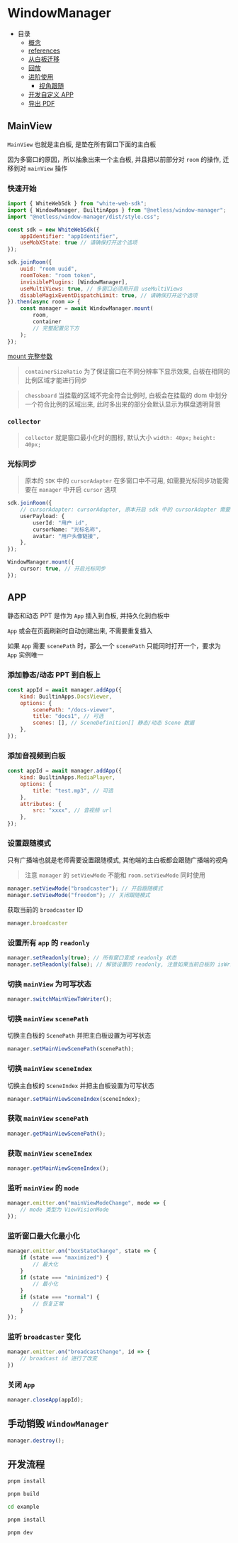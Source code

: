 # WindowManager

- 目录
  - [概念](docs/concept.md)
  - [references](docs/api.md)
  - [从白板迁移](docs/migrate.md)
  - [回放](docs/replay.md)
  - [进阶使用](docs/advanced.md)
    - [视角跟随](docs/advanced.md#view-mode)
  - [开发自定义 APP](docs/develop-app.md)
  - [导出 PDF](docs/export-pdf.md)
## MainView

`MainView` 也就是主白板, 是垫在所有窗口下面的主白板

因为多窗口的原因，所以抽象出来一个主白板, 并且把以前部分对 `room` 的操作, 迁移到对 `mainView` 操作

### 快速开始

```javascript
import { WhiteWebSdk } from "white-web-sdk";
import { WindowManager, BuiltinApps } from "@netless/window-manager";
import "@netless/window-manager/dist/style.css";

const sdk = new WhiteWebSdk({
    appIdentifier: "appIdentifier",
    useMobXState: true // 请确保打开这个选项
});

sdk.joinRoom({
    uuid: "room uuid",
    roomToken: "room token",
    invisiblePlugins: [WindowManager],
    useMultiViews: true, // 多窗口必须用开启 useMultiViews
    disableMagixEventDispatchLimit: true, // 请确保打开这个选项
}).then(async room => {
    const manager = await WindowManager.mount(
        room,
        container
        // 完整配置见下方
    );
});
```

[mount 完整参数](docs/api.md#mount)


> `containerSizeRatio` 为了保证窗口在不同分辨率下显示效果, 白板在相同的比例区域才能进行同步

> `chessboard` 当挂载的区域不完全符合比例时, 白板会在挂载的 dom 中划分一个符合比例的区域出来, 此时多出来的部分会默认显示为棋盘透明背景

### `collector`

> `collector` 就是窗口最小化时的图标, 默认大小 `width: 40px;` `height: 40px;`


### 光标同步

> 原本的 `SDK` 中的 `cursorAdapter` 在多窗口中不可用, 如需要光标同步功能需要在 `manager` 中开启 `cursor` 选项

```typescript
sdk.joinRoom({
    // cursorAdapter: cursorAdapter, 原本开启 sdk 中的 cursorAdapter 需要关闭
    userPayload: {
        userId: "用户 id",
        cursorName: "光标名称",
        avatar: "用户头像链接",
    },
});

WindowManager.mount({
    cursor: true, // 开启光标同步
});
```

## APP

静态和动态 PPT 是作为 `App` 插入到白板, 并持久化到白板中

`App` 或会在页面刷新时自动创建出来, 不需要重复插入

如果 `App` 需要 `scenePath` 时，那么一个 `scenePath` 只能同时打开一个，要求为 `App` 实例唯一

### 添加静态/动态 PPT 到白板上

```javascript
const appId = await manager.addApp({
    kind: BuiltinApps.DocsViewer,
    options: {
        scenePath: "/docs-viewer",
        title: "docs1", // 可选
        scenes: [], // SceneDefinition[] 静态/动态 Scene 数据
    },
});
```

### 添加音视频到白板

```javascript
const appId = await manager.addApp({
    kind: BuiltinApps.MediaPlayer,
    options: {
        title: "test.mp3", // 可选
    },
    attributes: {
        src: "xxxx", // 音视频 url
    },
});
```

### 设置跟随模式

只有广播端也就是老师需要设置跟随模式, 其他端的主白板都会跟随广播端的视角

> 注意 `manager` 的 `setViewMode` 不能和 `room.setViewMode` 同时使用

```javascript
manager.setViewMode("broadcaster"); // 开启跟随模式
manager.setViewMode("freedom"); // 关闭跟随模式
```

获取当前的 `broadcaster` ID
```javascript
manager.broadcaster
```

### 设置所有 `app` 的 `readonly`

```javascript
manager.setReadonly(true); // 所有窗口变成 readonly 状态
manager.setReadonly(false); // 解锁设置的 readonly, 注意如果当前白板的 isWritable 为 false 以白板的状态为最高优先级
```

### 切换 `mainView` 为可写状态

```javascript
manager.switchMainViewToWriter();
```

### 切换 `mainView` `scenePath`

切换主白板的 `ScenePath` 并把主白板设置为可写状态

```javascript
manager.setMainViewScenePath(scenePath);
```

### 切换 `mainView` `sceneIndex`

切换主白板的 `SceneIndex` 并把主白板设置为可写状态

```javascript
manager.setMainViewSceneIndex(sceneIndex);
```

### 获取 `mainView` `scenePath`

```javascript
manager.getMainViewScenePath();
```

### 获取 `mainView` `sceneIndex`

```javascript
manager.getMainViewSceneIndex();
```

### 监听 `mainView` 的 `mode`

```javascript
manager.emitter.on("mainViewModeChange", mode => {
    // mode 类型为 ViewVisionMode
});
```

### 监听窗口最大化最小化

```javascript
manager.emitter.on("boxStateChange", state => {
    if (state === "maximized") {
        // 最大化
    }
    if (state === "minimized") {
        // 最小化
    }
    if (state === "normal") {
        // 恢复正常
    }
});
```

### 监听 `broadcaster` 变化
```javascript
manager.emitter.on("broadcastChange", id => {
    // broadcast id 进行了改变
})

```

### 关闭 `App`

```javascript
manager.closeApp(appId);
```

## 手动销毁 `WindowManager`

```javascript
manager.destroy();
```

## 开发流程

```bash
pnpm install

pnpm build

cd example

pnpm install

pnpm dev
```
